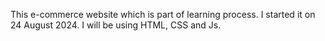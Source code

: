 This e-commerce website which is part of learning process. I started it on 24 August 2024.
I will be using HTML, CSS and Js.
